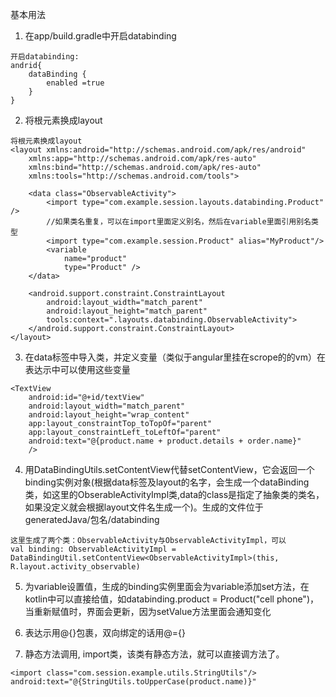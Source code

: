 基本用法

1. 在app/build.gradle中开启databinding
```
开启databinding:
andrid{
    dataBinding {
        enabled =true
    }
}
```

2. 将根元素换成layout
```
将根元素换成layout
<layout xmlns:android="http://schemas.android.com/apk/res/android"
    xmlns:app="http://schemas.android.com/apk/res-auto"
    xmlns:bind="http://schemas.android.com/apk/res-auto"
    xmlns:tools="http://schemas.android.com/tools">

    <data class="ObservableActivity">
        <import type="com.example.session.layouts.databinding.Product" />
        //如果类名重复，可以在import里面定义别名，然后在variable里面引用别名类型
        <import type="com.example.session.Product" alias="MyProduct"/>
        <variable
            name="product"
            type="Product" />
    </data>

    <android.support.constraint.ConstraintLayout
        android:layout_width="match_parent"
        android:layout_height="match_parent"
        tools:context=".layouts.databinding.ObservableActivity">
    </android.support.constraint.ConstraintLayout>
</layout>
```

3. 在data标签中导入类，并定义变量（类似于angular里挂在scrope的的vm）在表达示中可以使用这些变量
```
<TextView
    android:id="@+id/textView"
    android:layout_width="match_parent"
    android:layout_height="wrap_content"
    app:layout_constraintTop_toTopOf="parent"
    app:layout_constraintLeft_toLeftOf="parent"
    android:text="@{product.name + product.details + order.name}"
    />
```

4. 用DataBindingUtils.setContentView代替setContentView，它会返回一个binding实例对象(根据data标签及layout的名字，会生成一个dataBinding类，如这里的ObserableActivityImpl类,data的class是指定了抽象类的类名，如果没定义就会根据layout文件名生成一个)。生成的文件位于generatedJava/包名/databinding
```
这里生成了两个类：ObservableActivity与ObservableActivityImpl，可以
val binding: ObservableActivityImpl = DataBindingUtil.setContentView<ObservableActivityImpl>(this, R.layout.activity_observable)
```
5. 为variable设置值，生成的binding实例里面会为variable添加set方法，在kotlin中可以直接给值，如databinding.product = Product("cell phone")，当重新赋值时，界面会更新，因为setValue方法里面会通知变化

6. 表达示用@{}包裹，双向绑定的话用@={}

7.  静态方法调用, import类，该类有静态方法，就可以直接调方法了。
```
<import class="com.session.example.utils.StringUtils"/>
android:text="@{StringUtils.toUpperCase(product.name)}"
```